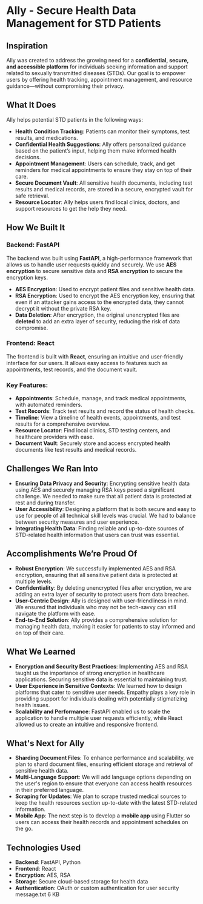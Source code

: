 # Ally - Secure Health Data Management for STD Patients

## Inspiration

Ally was created to address the growing need for a **confidential, secure, and accessible platform** for individuals seeking information and support related to sexually transmitted diseases (STDs). Our goal is to empower users by offering health tracking, appointment management, and resource guidance—without compromising their privacy.

## What It Does

Ally helps potential STD patients in the following ways:

- **Health Condition Tracking**: Patients can monitor their symptoms, test results, and medications.
- **Confidential Health Suggestions**: Ally offers personalized guidance based on the patient’s input, helping them make informed health decisions.
- **Appointment Management**: Users can schedule, track, and get reminders for medical appointments to ensure they stay on top of their care.
- **Secure Document Vault**: All sensitive health documents, including test results and medical records, are stored in a secure, encrypted vault for safe retrieval.
- **Resource Locator**: Ally helps users find local clinics, doctors, and support resources to get the help they need.

## How We Built It

### Backend: FastAPI  
The backend was built using **FastAPI**, a high-performance framework that allows us to handle user requests quickly and securely. We use **AES encryption** to secure sensitive data and **RSA encryption** to secure the encryption keys.

- **AES Encryption**: Used to encrypt patient files and sensitive health data. 
- **RSA Encryption**: Used to encrypt the AES encryption key, ensuring that even if an attacker gains access to the encrypted data, they cannot decrypt it without the private RSA key.
- **Data Deletion**: After encryption, the original unencrypted files are **deleted** to add an extra layer of security, reducing the risk of data compromise.

### Frontend: React  
The frontend is built with **React**, ensuring an intuitive and user-friendly interface for our users. It allows easy access to features such as appointments, test records, and the document vault.

### Key Features:
- **Appointments**: Schedule, manage, and track medical appointments, with automated reminders.
- **Test Records**: Track test results and record the status of health checks.
- **Timeline**: View a timeline of health events, appointments, and test results for a comprehensive overview.
- **Resource Locator**: Find local clinics, STD testing centers, and healthcare providers with ease.
- **Document Vault**: Securely store and access encrypted health documents like test results and medical records.

## Challenges We Ran Into

- **Ensuring Data Privacy and Security**: Encrypting sensitive health data using AES and securely managing RSA keys posed a significant challenge. We needed to make sure that all patient data is protected at rest and during transfer.
- **User Accessibility**: Designing a platform that is both secure and easy to use for people of all technical skill levels was crucial. We had to balance between security measures and user experience.
- **Integrating Health Data**: Finding reliable and up-to-date sources of STD-related health information that users can trust was essential.

## Accomplishments We’re Proud Of

- **Robust Encryption**: We successfully implemented AES and RSA encryption, ensuring that all sensitive patient data is protected at multiple levels.
- **Confidentiality**: By deleting unencrypted files after encryption, we are adding an extra layer of security to protect users from data breaches.
- **User-Centric Design**: Ally is designed with user-friendliness in mind. We ensured that individuals who may not be tech-savvy can still navigate the platform with ease.
- **End-to-End Solution**: Ally provides a comprehensive solution for managing health data, making it easier for patients to stay informed and on top of their care.

## What We Learned

- **Encryption and Security Best Practices**: Implementing AES and RSA taught us the importance of strong encryption in healthcare applications. Securing sensitive data is essential to maintaining trust.
- **User Experience in Sensitive Contexts**: We learned how to design platforms that cater to sensitive user needs. Empathy plays a key role in providing support for individuals dealing with potentially stigmatizing health issues.
- **Scalability and Performance**: FastAPI enabled us to scale the application to handle multiple user requests efficiently, while React allowed us to create an intuitive and responsive frontend.

## What's Next for Ally

- **Sharding Document Files**: To enhance performance and scalability, we plan to shard document files, ensuring efficient storage and retrieval of sensitive health data.
- **Multi-Language Support**: We will add language options depending on the user's region to ensure that everyone can access health resources in their preferred language.
- **Scraping for Updates**: We plan to scrape trusted medical sources to keep the health resources section up-to-date with the latest STD-related information.
- **Mobile App**: The next step is to develop a **mobile app** using Flutter so users can access their health records and appointment schedules on the go.

## Technologies Used
- **Backend**: FastAPI, Python
- **Frontend**: React
- **Encryption**: AES, RSA
- **Storage**: Secure cloud-based storage for health data
- **Authentication**: OAuth or custom authentication for user security
message.txt
6 KB

